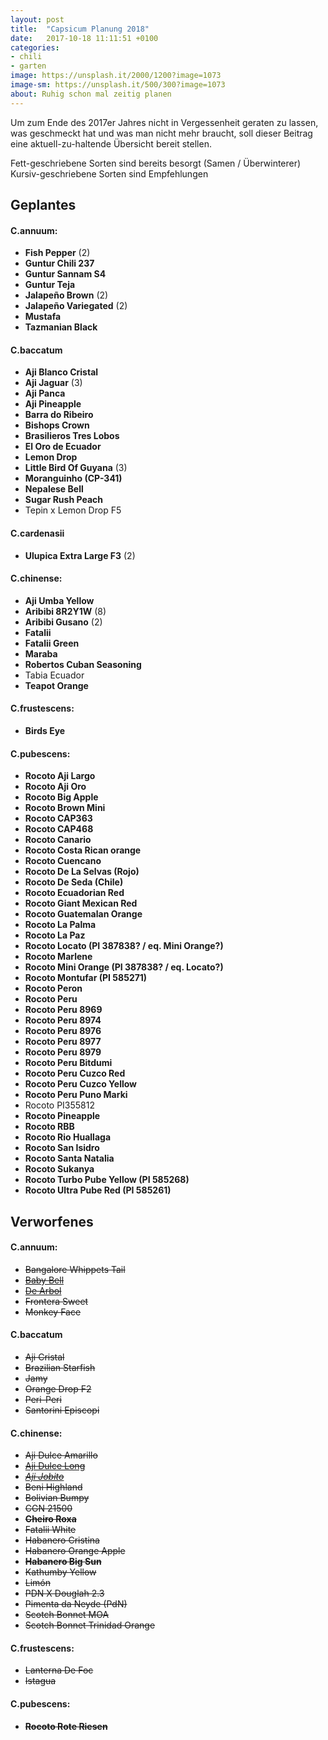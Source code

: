 ```yaml
---
layout: post
title:  "Capsicum Planung 2018"
date:   2017-10-18 11:11:51 +0100
categories:
- chili
- garten
image: https://unsplash.it/2000/1200?image=1073
image-sm: https://unsplash.it/500/300?image=1073
about: Ruhig schon mal zeitig planen
---
```


Um zum Ende des 2017er Jahres nicht in Vergessenheit geraten zu lassen, was geschmeckt hat und was man nicht mehr braucht, soll dieser Beitrag eine aktuell-zu-haltende Übersicht bereit stellen.

Fett-geschriebene Sorten sind bereits besorgt (Samen / Überwinterer)
  Kursiv-geschriebene Sorten sind Empfehlungen


## Geplantes

#### C.annuum:
- **Fish Pepper** (2)
- **Guntur Chili 237**
- **Guntur Sannam S4**
- **Guntur Teja**
- **Jalapeño Brown** (2)
- **Jalapeño Variegated** (2)
- **Mustafa**
- **Tazmanian Black**

#### C.baccatum
- **Aji Blanco Cristal**
- **Aji Jaguar** (3)
- **Aji Panca**
- **Aji Pineapple**
- **Barra do Ribeiro**
- **Bishops Crown**
- **Brasilieros Tres Lobos**
- **El Oro de Ecuador**
- **Lemon Drop**
- **Little Bird Of Guyana** (3)
- **Moranguinho (CP-341)**
- **Nepalese Bell**
- **Sugar Rush Peach**
- Tepin x Lemon Drop F5

#### C.cardenasii
- **Ulupica Extra Large F3** (2)

#### C.chinense:
- **Aji Umba Yellow**
- **Aribibi 8R2Y1W** (8)
- **Aribibi Gusano** (2)
- **Fatalii**
- **Fatalii Green**
- **Maraba**
- **Robertos Cuban Seasoning**
- Tabia Ecuador
- **Teapot Orange**

#### C.frustescens:
- **Birds Eye**

#### C.pubescens:
- **Rocoto Aji Largo**
- **Rocoto Aji Oro**
- **Rocoto Big Apple**
- **Rocoto Brown Mini**
- **Rocoto CAP363**
- **Rocoto CAP468**
- **Rocoto Canario**
- **Rocoto Costa Rican orange**
- **Rocoto Cuencano**
- **Rocoto De La Selvas (Rojo)**
- **Rocoto De Seda (Chile)**
- **Rocoto Ecuadorian Red**
- **Rocoto Giant Mexican Red**
- **Rocoto Guatemalan Orange**
- **Rocoto La Palma**
- **Rocoto La Paz**
- **Rocoto Locato (PI 387838? / eq. Mini Orange?)**
- **Rocoto Marlene**
- **Rocoto Mini Orange (PI 387838? / eq. Locato?)**
- **Rocoto Montufar (PI 585271)**
- **Rocoto Peron**
- **Rocoto Peru**
- **Rocoto Peru 8969**
- **Rocoto Peru 8974**
- **Rocoto Peru 8976**
- **Rocoto Peru 8977**
- **Rocoto Peru 8979**
- **Rocoto Peru Bitdumi**
- **Rocoto Peru Cuzco Red**
- **Rocoto Peru Cuzco Yellow**
- **Rocoto Peru Puno Marki**
- Rocoto PI355812
- **Rocoto Pineapple**
- **Rocoto RBB**
- **Rocoto Rio Huallaga**
- **Rocoto San Isidro**
- **Rocoto Santa Natalia**
- **Rocoto Sukanya**
- **Rocoto Turbo Pube Yellow (PI 585268)**
- **Rocoto Ultra Pube Red (PI 585261)**


## Verworfenes

#### C.annuum:
  - ~~Bangalore Whippets Tail~~
  - ~~[Baby Bell](http://hot-pain.de/baby-bell/)~~
  - ~~[De Arbol](https://www.pepperworldhotshop.de/de-arbol-c-annuum-saat/)~~
  - ~~Frontera Sweet~~
  - ~~Monkey Face~~

#### C.baccatum
  - ~~Aji Cristal~~
  - ~~Brazilian Starfish~~
  - ~~Jamy~~
  - ~~Orange Drop F2~~
  - ~~Peri-Peri~~
  - ~~Santorini Episcopi~~

#### C.chinense:
  - ~~Aji Dulce Amarillo~~
  - ~~[Aji Dulce Long](http://hot-pain.de/wp-content/uploads/aji-dulce-long.jpg)~~
  - ~~[*Aji Jobito*](https://chiliforum.hot-pain.de/threads/geschmackliche-bewertung-meiner-chilis-saison-2016.29295/page-5#post-656113)~~
  - ~~Beni Highland~~
  - ~~Bolivian Bumpy~~
  - ~~CGN 21500~~
  - ~~**Cheiro Roxa**~~
  - ~~Fatalii White~~
  - ~~Habanero Cristina~~
  - ~~Habanero Orange Apple~~
  - ~~**Habanero Big Sun**~~
  - ~~Kathumby Yellow~~
  - ~~Limón~~
  - ~~PDN X Douglah 2.3~~
  - ~~Pimenta da Neyde (PdN)~~
  - ~~Scotch Bonnet MOA~~
  - ~~Scotch Bonnet Trinidad Orange~~

#### C.frustescens:
  - ~~Lanterna De Foc~~
  - ~~Istagua~~

#### C.pubescens:
  - **~~Rocoto Rote Riesen~~**
